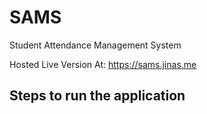 # SAMS

Student Attendance Management System


Hosted Live Version At: https://sams.jinas.me



## Steps to run the application 

